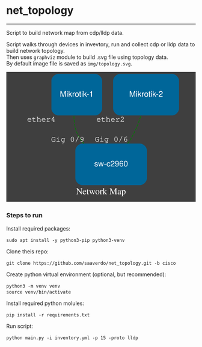 # net_topology
---

Script to build network map from cdp/lldp data.  

Script walks through devices in invevtory, run and collect cdp or lldp data to build network topology.  
Then uses `graphviz` module to build .svg file using topology data.  
By default image file is saved as `img/topology.svg`.  

![map example](doc/topology.svg)

### Steps to run

Install required packages:  

```
sudo apt install -y python3-pip python3-venv
```

Clone theis repo:  

```
git clone https://github.com/saaverdo/net_topology.git -b cisco
```

Create python virtual environment (optional, but recommended):  

```
python3 -m venv venv
source venv/bin/activate
```

Install required python molules:  

```
pip install -r requirements.txt
```

Run script:  

```
python main.py -i inventory.yml -p 15 -proto lldp
```
